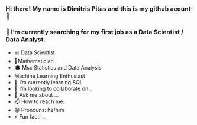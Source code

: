 ### Hi there! My name is Dimitris Pitas and this is my github acount👋
### 🔭 I’m currently searching for my first job as a Data Scientist / Data Analyst.
- :bar_chart: Data Scientist
- :triangular_ruler:Mathematician 
- :mortar_board: Msc Statistics and Data Analysis
- Machine Learning Enthusiast
- 🌱 I’m currently learning SQL 
- 👯 I’m looking to collaborate on ..
- 💬 Ask me about ...
- 📫 How to reach me: 
- 😄 Pronouns: he/him
- ⚡ Fun fact: ...

